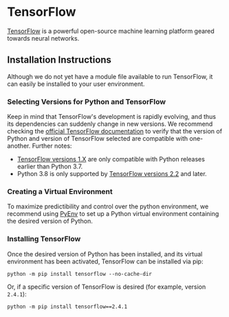 # TensorFlow
[TensorFlow](https://www.tensorflow.org/) is a powerful open-source machine learning platform geared towards neural networks.

## Installation Instructions

Although we do not yet have a module file available to run TensorFlow, it can easily be installed to your user environment.

### Selecting Versions for Python and TensorFlow

Keep in mind that TensorFlow's development is rapidly evolving, and thus its dependencies can suddenly change in new versions.
We recommend checking the [official TensorFlow documentation](https://www.tensorflow.org/install/pip) to verify that the
version of Python and version of TensorFlow selected are compatible with one-another. Further notes:
  * [TensorFlow versions 1.X](https://pypi.org/project/tensorflow/1.15.5/) 
 are only compatible with Python releases earlier than Python 3.7.
  * Python 3.8 is only supported by [TensorFlow versions 2.2](https://www.tensorflow.org/install/pip) and later.

### Creating a Virtual Environment

To maximize predictibility and control over the python environment,
we recommend using [PyEnv](/cli/actions/customize/#via-pyenv) to set up a Python virtual environment containing
the desired version of Python.

### Installing TensorFlow

Once the desired version of Python has been installed, and its virtual environment has been activated, TensorFlow can
be installed via pip:

`python -m pip install tensorflow --no-cache-dir`

Or, if a specific version of TensorFlow is desired (for example, version `2.4.1`):

`python -m pip install tensorflow==2.4.1`

